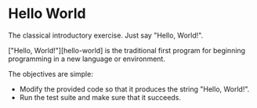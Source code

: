 # Hello World

The classical introductory exercise.
Just say "Hello, World!".

["Hello, World!"][hello-world] is the traditional first program for beginning programming in a new language or
environment.

The objectives are simple:

- Modify the provided code so that it produces the string "Hello, World!".
- Run the test suite and make sure that it succeeds.

